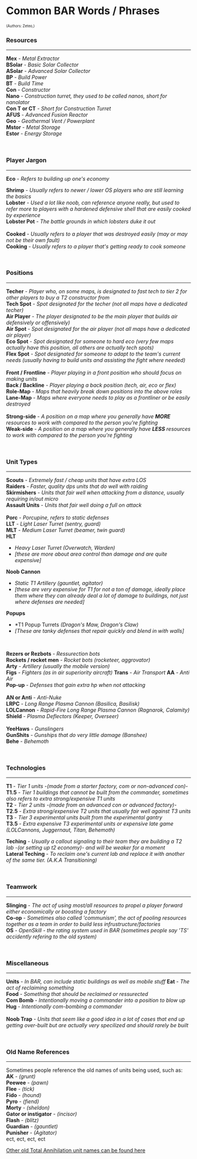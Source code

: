 # Common BAR Words / Phrases
<sup><sup>(Authors: Zeteo,)</sup></sup>

### Resources
-----
**Mex** - *Metal Extractor* <br>
**BSolar** - *Basic Solar Collector* <br>
**ASolar** - *Advanced Solar Collector* <br>
**BP** - *Build Power* <br>
**BT** - *Build Time* <br>
**Con** - *Constructor* <br>
**Nano** - *Construction turret, they used to be called nanos, short for nanolator* <br>
**Con T or CT** - *Short for Construction Turret* <br>
**AFUS** - *Advanced Fusion Reactor* <br>
**Geo** - *Geothermal Vent / Powerplant* <br>
**Mstor** - *Metal Storage* <br>
**Estor** - *Energy Storage* <br>

<br>

### Player Jargon
-----
**Eco** - *Refers to building up one's economy* <br>

**Shrimp** - *Usually refers to newer / lower OS players who are still learning the basics* <br>
**Lobster** - *Used a lot like noob, can reference anyone really, but used to refer more to players with a hardened defensive shell that are easily cooked by experience* <br>
**Lobster Pot** - *The battle grounds in which lobsters duke it out* <br>
<br>
**Cooked** - *Usually refers to a player that was destroyed easily (may or may not be their own fault)* <br>
**Cooking** - *Usually refers to a player that's getting ready to cook someone* <br>

<br>

### Positions
-----
**Techer** - *Player who, on some maps, is designated to fast tech to tier 2 for other players to buy a T2 constructor from* <br>
**Tech Spot** - *Spot designated for the techer (not all maps have a dedicated techer)* <br>
**Air Player** - *The player designated to be the main player that builds air defensively or offensively)* <br>
**Air Spot** - *Spot designated for the air player (not all maps have a dedicated air player)* <br>
**Eco Spot** - *Spot designated for someone to hard eco (very few maps actually have this position, all others are actually tech spots)* <br>
**Flex Spot** - *Spot designated for someone to adapt to the team's current needs (usually having to build units and assisting the fight where needed)* <br>
<br>
**Front / Frontline** - *Player playing in a front position who should focus on making units* <br>
**Back / Backline** - *Player playing a back position (tech, air, eco or flex)* <br>
**Role-Map** - *Maps that heavily break down positions into the above roles* <br>
**Lane-Map** - *Maps where everyone needs to play as a frontliner or be easily destroyed* <br>
<br>
**Strong-side** - *A position on a map where you generally have **MORE** resources to work with compared to the person you're fighting* <br>
**Weak-side** - *A position on a map where you generally have **LESS** resources to work with compared to the person you're fighting* <br>

<br>

### Unit Types
-----
**Scouts** - *Extremely fast / cheap units that have extra LOS* <br>
**Raiders** - *Faster, quality dps units that do well with raiding* <br>
**Skirmishers** - *Units that fair well when attacking from a distance, usually requiring in/out micro* <br>
**Assault Units** - *Units that fair well doing a full on attack* <br>
<br>
**Porc** - *Porcupine, refers to static defenses* <br>
**LLT** - *Light Laser Turret (sentry, guard)* <br>
**MLT** - *Medium Laser Turret (beamer, twin guard)* <br>
**HLT** <br>
- *Heavy Laser Turret (Overwatch, Warden)* <br>
- *[these are more about area control than damage and are quite expensive]* <br>

**Noob Cannon**
- *Static T1 Artillery (gauntlet, agitator)* <br>
- *[these are very expensive for T1 for not a ton of damage, ideally place them where they can already deal a lot of damage to buildings, not just where defenses are needed]* <br>

**Popups**
- *T1 Popup Turrets *(Dragon's Maw, Dragon's Claw)* <br>
- *[These are tanky defenses that repair quickly and blend in with walls]*
</br>

**Rezers or Rezbots** - *Ressurection bots* <br>
**Rockets / rocket men** - *Rocket bots (rocketeer, aggrovator)* <br>
**Arty** - *Artillery (usually the mobile version)* <br>
**Figs** - *Fighters (as in air superiority aircraft)*
**Trans** - *Air Transport*
**AA** - *Anti Air* <br>
**Pop-up** - *Defenses that gain extra hp when not attacking* <br>
<br>
**AN or Anti** - *Anti-Nuke* <br>
**LRPC** - *Long Range Plasma Cannon (Basilica, Basilisk)* <br>
**LOLCannon** - *Rapid-Fire Long Range Plasma Cannon (Ragnarok, Calamity)* <br>
**Shield** - *Plasma Deflectors (Keeper, Overseer)* <br>
<br>
**YeeHaws** - *Gunslingers* <br>
**GunShits** - *Gunships that do very little damage (Banshee)* <br>
**Behe** - *Behemoth* <br>

<br>

### Technologies
-----
**T1** - *Tier 1 units -(made from a starter factory, com or non-advanced con)-* <br>
**T1.5** - *Tier 1 buildings that cannot be built from the commander, sometimes also refers to extra strong/expensive T1 units* <br>
**T2** - *Tier 2 units -(made from an advanced con or advanced factory)-* <br>
**T2.5** - *Extra strong/expensive T2 units that usually fair well against T3 units* <br>
**T3** - *Tier 3 experimental units built from the experimental gantry* <br>
**T3.5** - *Extra expensive T3 experimental units or expensive late game (LOLCannons, Juggernaut, Titan, Behemoth)* <br>

**Teching** - *Usually a callout signaling to their team they are building a T2 lab -(or setting up t2 economy)- and will be weaker for a moment* <br>
**Lateral Teching** - *To reclaim one's current lab and replace it with another of the same tier. (A.K.A Transitioning)* <br>

<br>

### Teamwork
----
**Slinging** - *The act of using most/all resources to propel a player forward either economically or boosting a factory* <br>
**Co-op** - *Sometimes also called 'communism', the act of pooling resources together as a team in order to build less infrustructure/factories* <br>
**OS** - *OpenSkill - the rating system used in BAR (sometimes people say 'TS' accidently refering to the old system)* <br>

<br>

### Miscellaneous
----
**Units** - *In BAR, can include static buildings as well as mobile stuff*
**Eat** - *The act of reclaiming something* <br>
**Food** - *Something that should be reclaimed or ressurected* <br>
**Com Bomb** - *Intentionally moving a commander into a position to blow up* <br>
**Hug** - *Intentionally com-bombing a commander* <br>
<br>
**Noob Trap** - *Units that seem like a good idea in a lot of cases that end up getting over-built but are actually very specilized and should rarely be built* <br>

<br>

### Old Name References
----
Sometimes people reference the old names of units being used, such as: <br>
**AK** - *(grunt)* <br>
**Peewee** - *(pawn)* <br>
**Flee** - *(tick)* <br>
**Fido** - *(hound)* <br>
**Pyro** - *(fiend)* <br>
**Morty** - *(sheldon)* <br>
**Gator or instigator** - *(incisor)* <br>
**Flash** - *(blitz)* <br>
**Guardian** - *(gauntlet)* <br>
**Punisher** - *(Agitator)* <br>
ect, ect, ect, ect 

[Other old Total Annihilation unit names can be found here](https://totalannihilation.fandom.com/wiki/Kbot)<br>
